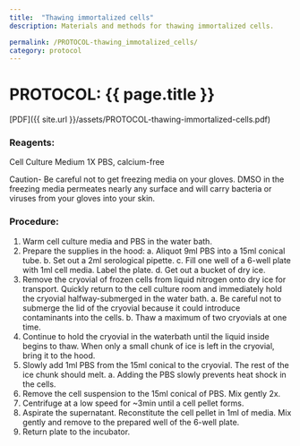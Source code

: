 ```yaml
---
title:  "Thawing immortalized cells"
description: Materials and methods for thawing immortalized cells.

permalink: /PROTOCOL-thawing_immotalized_cells/
category: protocol
---
```

# PROTOCOL: {{ page.title }}

[PDF]({{ site.url }}/assets/PROTOCOL-thawing-immortalized-cells.pdf)

### Reagents:
Cell Culture Medium
1X PBS, calcium-free

Caution- Be careful not to get freezing media on your gloves. DMSO in the freezing media permeates nearly any surface and will carry bacteria or viruses from your gloves into your skin.

### Procedure:
1. Warm cell culture media and PBS in the water bath. 
2. Prepare the supplies in the hood: 
   a. Aliquot 9ml PBS into a 15ml conical tube.
   b. Set out a 2ml serological pipette.
   c. Fill one well of a 6-well plate with 1ml cell media. Label the plate.
   d. Get out a bucket of dry ice.
3. Remove the cryovial of frozen cells from liquid nitrogen onto dry ice for transport. Quickly return to the cell culture room and immediately hold the cryovial halfway-submerged in the water bath. 
   a. Be careful not to submerge the lid of the cryovial because it could introduce contaminants into the cells.
   b. Thaw a maximum of two cryovials at one time.
4. Continue to hold the cryovial in the waterbath until the liquid inside begins to thaw. When only a small chunk of ice is left in the cryovial, bring it to the hood.
5. Slowly add 1ml PBS from the 15ml conical to the cryovial. The rest of the ice chunk should melt.
   a. Adding the PBS slowly prevents heat shock in the cells.
6. Remove the cell suspension to the 15ml conical of PBS. Mix gently 2x.
7. Centrifuge at a low speed for ~3min until a cell pellet forms.
8. Aspirate the supernatant. Reconstitute the cell pellet in 1ml of media. Mix gently and remove to the prepared well of the 6-well plate.
9. Return plate to the incubator.
